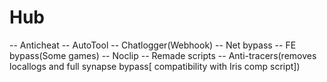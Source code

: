 # Hub
-- Anticheat
-- AutoTool
-- Chatlogger(Webhook)
-- Net bypass
-- FE bypass(Some games)
-- Noclip
-- Remade scripts
-- Anti-tracers(removes locallogs and full synapse bypass[ compatibility with Iris comp script])
